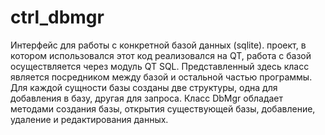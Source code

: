 # ctrl_dbmgr
Интерфейс для работы с конкретной базой данных (sqlite). проект, в котором использовался этот код реализовался на QT, работа с базой осуществляется через модуль QT SQL. Представленный здесь класс является посредником между базой и остальной частью программы.
Для каждой сущности базы созданы две структуры, одна для добавления в базу, другая для запроса. Класс DbMgr обладает методами создания базы, открытия существующей базы, добавление, удаление и редактирования данных.
